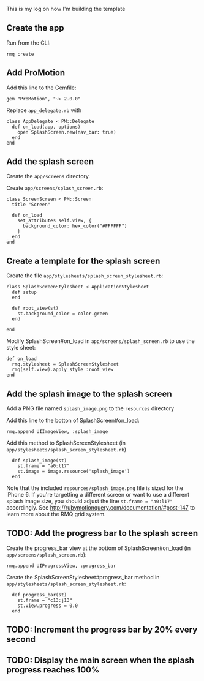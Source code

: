 This is my log on how I'm building the template

## Create the app

Run from the CLI:

```
rmq create
```

## Add ProMotion

Add this line to the Gemfile:

```
gem "ProMotion", "~> 2.0.0"
```

Replace `app_delegate.rb` with

```
class AppDelegate < PM::Delegate
  def on_load(app, options)
    open SplashScreen.new(nav_bar: true)
  end
end
```

## Add the splash screen

Create the `app/screens` directory.

Create `app/screens/splash_screen.rb`:

```
class ScreenScreen < PM::Screen
  title "Screen"

  def on_load
    set_attributes self.view, {
      background_color: hex_color("#FFFFFF")
    }
  end
end
```

## Create a template for the splash screen

Create the file `app/stylesheets/splash_screen_stylesheet.rb`:

```
class SplashScreenStylesheet < ApplicationStylesheet
  def setup
  end

  def root_view(st)
    st.background_color = color.green
  end

end
```

Modify SplashScreen#on_load in `app/screens/splash_screen.rb` to use the style sheet:

```
def on_load
  rmq.stylesheet = SplashScreenStylesheet
  rmq(self.view).apply_style :root_view
end
```

## Add the splash image to the splash screen

Add a PNG file named `splash_image.png` to the `resources` directory

Add this line to the botton of SplashScreen#on_load:

```
rmq.append UIImageView, :splash_image
```

Add this method to SplashScreenStylesheet (in `app/stylesheets/splash_screen_stylesheet.rb`)

```
  def splash_image(st)
    st.frame = "a0:l17"
    st.image = image.resource('splash_image')
  end
```

Note that the included `resources/splash_image.png` file is sized for the iPhone 6. 
If you're targetting a different screen or want to use a different splash image size, you should adjust
the line `st.frame = "a0:l17"` accordingly. See http://rubymotionquery.com/documentation/#post-147 to learn more about the RMQ grid system.

## TODO: Add the progress bar to the splash screen

Create the progress_bar view at the bottom of SplashScreen#on_load (in `app/screens/splash_screen.rb`):

```
rmq.append UIProgressView, :progress_bar
```

Create the SplashScreenStylesheet#progress_bar method in `app/stylesheets/splash_screen_stylesheet.rb`:

```
  def progress_bar(st)
    st.frame = "c13:j13"
    st.view.progress = 0.0
  end
```

## TODO: Increment the progress bar by 20% every second

## TODO: Display the main screen when the splash progress reaches 100%


